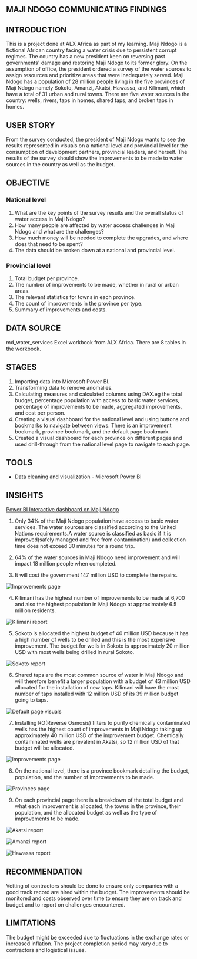 ## **MAJI NDOGO COMMUNICATING FINDINGS**
## **INTRODUCTION**
This is a project done at ALX Africa as part of my learning.
Maji Ndogo is a fictional African country facing a water crisis due to persistent corrupt regimes. The country has a new president keen on reversing past governments' damage and restoring Maji Ndogo to its former glory. On the assumption of office, the president ordered a survey of the water sources to assign resources and prioritize areas that were inadequately served.
Maji Ndogo has a population of 28 million people living in the five provinces of Maji Ndogo namely Sokoto, Amanzi, Akatsi, Hawassa, and Kilimani, which have a total of 31 urban and rural towns. There are five water sources in the country: wells, rivers, taps in homes, shared taps, and broken taps in homes.

## USER STORY

From the survey conducted, the president of Maji Ndogo wants to see the results represented in visuals on a national level and provincial level for the consumption of development partners, provincial leaders, and herself.
The results of the survey should show the improvements to be made to water sources in the country as well as the budget.

## OBJECTIVE
### National level
1. What are the key points of the survey results and the overall status of water access in Maji Ndogo? 
2. How many people are affected by water access challenges in Maji Ndogo and what are the challenges? 
3. How much money will be needed to complete the upgrades, and where does that need to be spent?
4. The data should be broken down at a national and provincial level.

### Provincial level
1. Total budget per province. 
2. The number of improvements to be made, whether in rural or urban areas. 
3. The relevant statistics for towns in each province. 
4. The count of improvements in the province per type.
5. Summary of improvements and costs.

## DATA SOURCE
md_water_services Excel workbook from ALX Africa.
There are 8 tables in the workbook.

## STAGES
1. Importing data into Microsoft Power BI.
2. Transforming data to remove anomalies.
3. Calculating measures and calculated columns using DAX.eg the total budget, percentage population with access to basic water services, percentage of improvements to be made, aggregated improvements, and cost per person.
4. Creating a visual dashboard for the national level and using buttons and bookmarks to navigate between views. There is an improvement bookmark, province bookmark, and the default page bookmark.
5. Created a visual dashboard for each province on different pages and used drill-through from the national level page to navigate to each page.

## TOOLS
- Data cleaning and visualization - Microsoft Power BI

## INSIGHTS

[Power BI Interactive dashboard on Maji Ndogo](https://youtu.be/wadujn5HCMo)

1. Only 34% of the Maji Ndogo population have access to basic water services. The water sources are classified according to the United Nations requirements.A water source is classified as basic if it is improved(safely managed and free from contamination) and collection time does not exceed 30 minutes for a round trip.

2. 64% of the water sources in Maji Ndogo need improvement and will impact 18 million people when completed.

3. It will cost the government 147 million USD to complete the repairs.

![Improvements page ](https://github.com/user-attachments/assets/2f478c32-3241-4e03-be45-32f486dc6f96)

4. Kilimani has the highest number of improvements to be made at 6,700 and also the highest population in Maji Ndogo at approximately 6.5 million residents.

![Kilimani report](https://github.com/user-attachments/assets/dbc2a808-e166-45b8-94dc-210ad917707e)

5. Sokoto is allocated the highest budget of 40 million USD because it has a high number of wells to be drilled and this is the most expensive improvement. The budget for wells in Sokoto is approximately 20 million USD with most wells being drilled in rural Sokoto.

![Sokoto report](https://github.com/user-attachments/assets/8ef4e31c-6b97-41eb-be3c-e83447639b82)

6. Shared taps are the most common source of water in Maji Ndogo and will therefore benefit a larger population with a budget of 43 million USD allocated for the installation of new taps. Kilimani will have the most number of taps installed with 12 million USD of its 39 million budget going to taps.

![Default page visuals](https://github.com/user-attachments/assets/dc662c56-7cba-455e-81a2-33fc00bfe51d)

7. Installing RO(Reverse Osmosis) filters to purify chemically contaminated wells has the highest count of improvements in Maji Ndogo taking up approximately 40 million USD of the improvement budget. Chemically contaminated wells are prevalent in Akatsi, so 12 million USD of that budget will be allocated.

![Improvements page ](https://github.com/user-attachments/assets/85c78e30-b133-4984-b44f-dac42c831c30)

8. On the national level, there is a province bookmark detailing the budget, population, and the number of improvements to be made.

![Provinces page](https://github.com/user-attachments/assets/1d06e798-b8a9-405b-b0a0-4fa52fd63adf)

9. On each provincial page there is a breakdown of the total budget and what each improvement is allocated, the towns in the province, their population, and the allocated budget as well as the type of improvements to be made.

![Akatsi report](https://github.com/user-attachments/assets/4f456668-f3b6-4584-93c5-e7301a572805)

![Amanzi report](https://github.com/user-attachments/assets/5ab6b368-c203-4d8d-a06c-34dea49d057d)

![Hawassa report](https://github.com/user-attachments/assets/ec584c75-0998-4369-bf22-2749bde82fa1)

## RECOMMENDATION

Vetting of contractors should be done to ensure only companies with a good track record are hired within the budget.
The improvements should be monitored and costs observed over time to ensure they are on track and budget and to report on challenges encountered.

## LIMITATIONS

The budget might be exceeded due to fluctuations in the exchange rates or increased inflation.
The project completion period may vary due to contractors and logistical issues.


